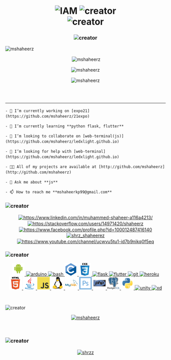 <h1 align="center">
      

<img title="IAM" src="https://img.shields.io/static/v1?label=HI IAM&message=SHAHEEREZ&color=black">
<img title="creator" src="https://img.shields.io/static/v1?label=FROM&message=INDIA&color=black">
<br>
<img title="creator" src="https://img.shields.io/static/v1?label=as%20a&message=malayali&color=black"></h1>
<h3 align="center"><img title="creator" src="https://img.shields.io/static/v1?label=A passionate frontend&message=developer from india&color=black"></h3>

<p align="left"> <img src="https://komarev.com/ghpvc/?username=mshaheerz&label=Profile%20views&color=000f00&style=plastic" alt="mshaheerz" /> </p>



<p align="center">&nbsp;<img align="center" src="https://github-readme-stats.vercel.app/api?username=mshaheerz&show_icons=true&theme=dark&locale=en" alt="mshaheerz" /></p>

<p align="center"><img align="center" src="https://github-readme-streak-stats.herokuapp.com/?user=mshaheerz&theme=dark" alt="mshaheerz" /></p>
<p align="center"><img align="center" src="https://github-readme-stats.vercel.app/api/top-langs?username=mshaheerz&show_icons=true&theme=onedark&locale=en&layout=compact" alt="mshaheerz" /></p>
<br>
<br>
<hr>

`- 🔭 I’m currently working on [expo21](https://github.com/mshaheerz/21expo)`

`- 🌱 I’m currently learning **python flask, flutter**`

`- 👯 I’m looking to collaborate on [web-terminal(js)](https://github.com/mshaheerz/ledxlight.github.io)`

`- 🤝 I’m looking for help with [web-terminal](https://github.com/mshaheerz/ledxlight.github.io)`

`- 👨‍💻 All of my projects are available at [http://github.com/mshaheerz](http://github.com/mshaheerz)`

`- 💬 Ask me about **js**`

`- 📫 How to reach me **mshaheerkp99@gmail.com**`


<h3 align="left"><img title="creator" src="https://img.shields.io/static/v1?label=CONNECT&message=WITH ME&color=black"></h3>
<p align="center">
<a href="https://linkedin.com/in/https://www.linkedin.com/in/muhammed-shaheer-a116a4213/" target="blank"><img align="center" src="https://raw.githubusercontent.com/rahuldkjain/github-profile-readme-generator/master/src/images/icons/Social/linked-in-alt.svg" alt="https://www.linkedin.com/in/muhammed-shaheer-a116a4213/" height="30" width="40" /></a>
<a href="https://stackoverflow.com/users/https://stackoverflow.com/users/14971420/shaheerz" target="blank"><img align="center" src="https://raw.githubusercontent.com/rahuldkjain/github-profile-readme-generator/master/src/images/icons/Social/stack-overflow.svg" alt="https://stackoverflow.com/users/14971420/shaheerz" height="30" width="40" /></a>
<a href="https://fb.com/https://www.facebook.com/profile.php?id=100012487416140" target="blank"><img align="center" src="https://raw.githubusercontent.com/rahuldkjain/github-profile-readme-generator/master/src/images/icons/Social/facebook.svg" alt="https://www.facebook.com/profile.php?id=100012487416140" height="30" width="40" /></a>
<a href="https://instagram.com/shrz_shaheerez" target="blank"><img align="center" src="https://raw.githubusercontent.com/rahuldkjain/github-profile-readme-generator/master/src/images/icons/Social/instagram.svg" alt="shrz_shaheerez" height="30" width="40" /></a>
<a href="https://www.youtube.com/c/https://www.youtube.com/channel/ucwvu5tu1-id7b9nikq0f5eq" target="blank"><img align="center" src="https://raw.githubusercontent.com/rahuldkjain/github-profile-readme-generator/master/src/images/icons/Social/youtube.svg" alt="https://www.youtube.com/channel/ucwvu5tu1-id7b9nikq0f5eq" height="30" width="40" /></a>
</p>

<h3 align="left"><img title="creator" src="https://img.shields.io/static/v1?label=LANGUAGES&message=AND TOOLS&color=black"></h3>
<p align="center"> <a href="https://developer.android.com" target="_blank" rel="noreferrer"> <img src="https://raw.githubusercontent.com/devicons/devicon/master/icons/android/android-original-wordmark.svg" alt="android" width="40" height="40"/> </a> <a href="https://www.arduino.cc/" target="_blank" rel="noreferrer"> <img src="https://cdn.worldvectorlogo.com/logos/arduino-1.svg" alt="arduino" width="40" height="40"/> </a> <a href="https://www.gnu.org/software/bash/" target="_blank" rel="noreferrer"> <img src="https://www.vectorlogo.zone/logos/gnu_bash/gnu_bash-icon.svg" alt="bash" width="40" height="40"/> </a> <a href="https://www.cprogramming.com/" target="_blank" rel="noreferrer"> <img src="https://raw.githubusercontent.com/devicons/devicon/master/icons/c/c-original.svg" alt="c" width="40" height="40"/> </a> <a href="https://www.w3schools.com/css/" target="_blank" rel="noreferrer"> <img src="https://raw.githubusercontent.com/devicons/devicon/master/icons/css3/css3-original-wordmark.svg" alt="css3" width="40" height="40"/> </a> <a href="https://flask.palletsprojects.com/" target="_blank" rel="noreferrer"> <img src="https://www.vectorlogo.zone/logos/pocoo_flask/pocoo_flask-icon.svg" alt="flask" width="40" height="40"/> </a> <a href="https://flutter.dev" target="_blank" rel="noreferrer"> <img src="https://www.vectorlogo.zone/logos/flutterio/flutterio-icon.svg" alt="flutter" width="40" height="40"/> </a> <a href="https://git-scm.com/" target="_blank" rel="noreferrer"> <img src="https://www.vectorlogo.zone/logos/git-scm/git-scm-icon.svg" alt="git" width="40" height="40"/> </a> <a href="https://heroku.com" target="_blank" rel="noreferrer"> <img src="https://www.vectorlogo.zone/logos/heroku/heroku-icon.svg" alt="heroku" width="40" height="40"/> </a> <a href="https://www.w3.org/html/" target="_blank" rel="noreferrer"> <img src="https://raw.githubusercontent.com/devicons/devicon/master/icons/html5/html5-original-wordmark.svg" alt="html5" width="40" height="40"/> </a> <a href="https://www.java.com" target="_blank" rel="noreferrer"> <img src="https://raw.githubusercontent.com/devicons/devicon/master/icons/java/java-original.svg" alt="java" width="40" height="40"/> </a> <a href="https://developer.mozilla.org/en-US/docs/Web/JavaScript" target="_blank" rel="noreferrer"> <img src="https://raw.githubusercontent.com/devicons/devicon/master/icons/javascript/javascript-original.svg" alt="javascript" width="40" height="40"/> </a> <a href="https://www.linux.org/" target="_blank" rel="noreferrer"> <img src="https://raw.githubusercontent.com/devicons/devicon/master/icons/linux/linux-original.svg" alt="linux" width="40" height="40"/> </a> <a href="https://www.mysql.com/" target="_blank" rel="noreferrer"> <img src="https://raw.githubusercontent.com/devicons/devicon/master/icons/mysql/mysql-original-wordmark.svg" alt="mysql" width="40" height="40"/> </a> <a href="https://www.photoshop.com/en" target="_blank" rel="noreferrer"> <img src="https://raw.githubusercontent.com/devicons/devicon/master/icons/photoshop/photoshop-line.svg" alt="photoshop" width="40" height="40"/> </a> <a href="https://www.php.net" target="_blank" rel="noreferrer"> <img src="https://raw.githubusercontent.com/devicons/devicon/master/icons/php/php-original.svg" alt="php" width="40" height="40"/> </a> <a href="https://www.postgresql.org" target="_blank" rel="noreferrer"> <img src="https://raw.githubusercontent.com/devicons/devicon/master/icons/postgresql/postgresql-original-wordmark.svg" alt="postgresql" width="40" height="40"/> </a> <a href="https://www.python.org" target="_blank" rel="noreferrer"> <img src="https://raw.githubusercontent.com/devicons/devicon/master/icons/python/python-original.svg" alt="python" width="40" height="40"/> </a> <a href="https://unity.com/" target="_blank" rel="noreferrer"> <img src="https://www.vectorlogo.zone/logos/unity3d/unity3d-icon.svg" alt="unity" width="40" height="40"/> </a> <a href="https://www.adobe.com/products/xd.html" target="_blank" rel="noreferrer"> <img src="https://cdn.worldvectorlogo.com/logos/adobe-xd.svg" alt="xd" width="40" height="40"/> </a> </p>
<br>
<p align="left"> <img title="creator" src="https://img.shields.io/static/v1?label=from&message=github&color=black"></p>

<p align="center"> <a href="https://github.com/ryo-ma/github-profile-trophy"><img src="https://github-profile-trophy.vercel.app/?username=mshaheerz" alt="mshaheerz" /></a> </p>
<br>
<h3 align="left"><img title="creator" src="https://img.shields.io/static/v1?label=&message=SUPPORT&color=lightgrey"></h3>
<p align="center"><a href="https://www.buymeacoffee.com/shrzz"> <img align="center" src="https://cdn.buymeacoffee.com/buttons/v2/default-yellow.png" height="50" width="210" alt="shrzz" /></a></p><br><br>


